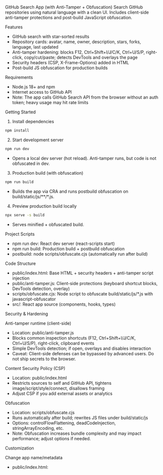 


GitHub Search App (with Anti‑Tamper + Obfuscation)
Search GitHub repositories using natural language with a clean UI. Includes client-side anti-tamper protections and post-build JavaScript obfuscation.

Features
- GitHub search with star-sorted results
- Repository cards: avatar, name, owner, description, stars, forks, language, last updated
- Anti-tamper hardening: blocks F12, Ctrl+Shift+I/J/C/K, Ctrl+U/S/P, right-click, copy/cut/paste; detects DevTools and overlays the page
- Security headers (CSP, X-Frame-Options) added in HTML
- Post-build JS obfuscation for production builds

Requirements
- Node.js 18+ and npm
- Internet access to GitHub API
- Note: The app calls GitHub Search API from the browser without an auth token; heavy usage may hit rate limits

Getting Started

1) Install dependencies
```bash
npm install
```

2) Start development server
```bash
npm run dev
```
- Opens a local dev server (hot reload). Anti-tamper runs, but code is not obfuscated in dev.

3) Production build (with obfuscation)
```bash
npm run build
```
- Builds the app via CRA and runs postbuild obfuscation on build/static/js/**/*.js.

4) Preview production build locally
```bash
npx serve -s build
```
- Serves minified + obfuscated build.

Project Scripts
- npm run dev: React dev server (react-scripts start)
- npm run build: Production build + postbuild obfuscation
- postbuild: node scripts/obfuscate.cjs (automatically run after build)

Code Structure
- public/index.html: Base HTML + security headers + anti-tamper script injection
- public/anti-tamper.js: Client-side protections (keyboard shortcut blocks, DevTools detection, overlay)
- scripts/obfuscate.cjs: Node script to obfuscate build/static/js/*.js with javascript-obfuscator
- src/: React app source (components, hooks, types)

Security & Hardening

Anti-tamper runtime (client-side)
- Location: public/anti-tamper.js
- Blocks common inspection shortcuts (F12, Ctrl+Shift+I/J/C/K, Ctrl+U/S/P), right-click, clipboard events
- Simple DevTools detection; if open, overlays and disables interaction
- Caveat: Client-side defenses can be bypassed by advanced users. Do not ship secrets to the browser.

Content Security Policy (CSP)
- Location: public/index.html
- Restricts sources to self and GitHub API, tightens image/script/style/connect, disallows framing
- Adjust CSP if you add external assets or analytics

Obfuscation
- Location: scripts/obfuscate.cjs
- Runs automatically after build; rewrites JS files under build/static/js
- Options: controlFlowFlattening, deadCodeInjection, stringArrayEncoding, etc.
- Note: Obfuscation increases bundle complexity and may impact performance; adjust options if needed.

Customization

Change app name/metadata
- public/index.html: <title> and meta description

Adjust anti-tamper behavior
- public/anti-tamper.js:
  - Remove or modify blocked shortcuts
  - Tweak overlay message or behavior
  - You can disable during development by commenting out the script tag in public/index.html

Relax CSP for external assets
- public/index.html: Update the meta http-equiv="Content-Security-Policy" tag to include additional domains as needed

Deployment

Vercel (recommended)
- Create a new project from the GitHub repo
- Build command: npm run build
- Output directory: build
- No server required (static SPA)

GitHub Pages
- Build locally: npm run build
- Push the build directory to the gh-pages branch using a tool like gh-pages, or configure your repo Pages to serve from /root and publish the build/ contents accordingly

Troubleshooting
- Rate limiting from GitHub API: The unauthenticated Search API is rate-limited. Consider adding a simple backend proxy that injects a server-side token and rate limits requests. Do not expose tokens in frontend code.
- DevTools overlay triggers unexpectedly: Comment or relax the detection in public/anti-tamper.js.
- Obfuscation issues after build: Temporarily disable postbuild (remove scripts.postbuild in package.json) to isolate problems.

License
- You control the license in your GitHub repository. Add or update a LICENSE file if needed.

Owner
- GitHub: https://github.com/maxwarzet
